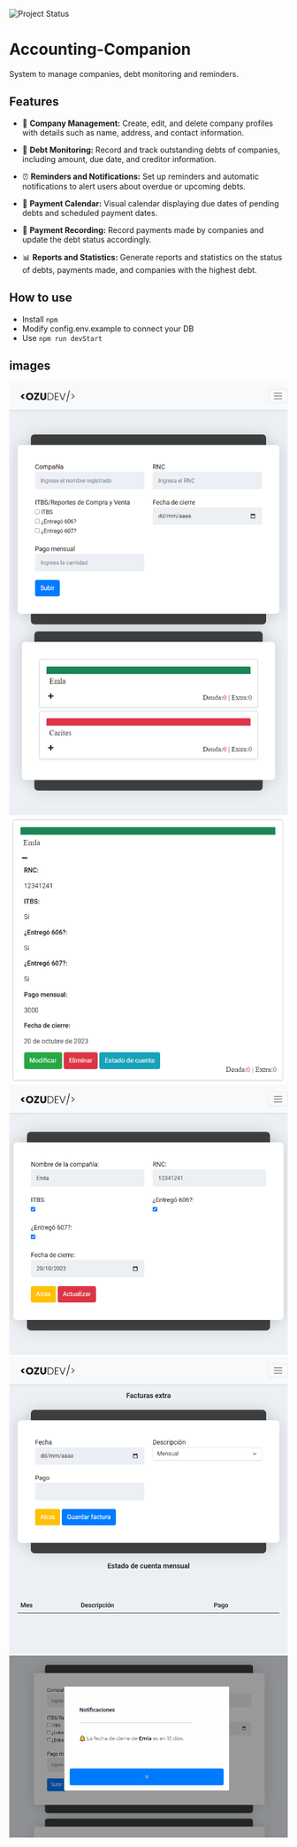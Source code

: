 ![Project Status](https://img.shields.io/badge/Project%20Status-In%20Progress-blue?logo=cog&logoColor=white&logo=javascript)


# Accounting-Companion
System to manage companies, debt monitoring and reminders.


## Features

- :office: **Company Management:** Create, edit, and delete company profiles with details such as name, address, and contact information.

- :money_with_wings: **Debt Monitoring:** Record and track outstanding debts of companies, including amount, due date, and creditor information.

- :alarm_clock: **Reminders and Notifications:** Set up reminders and automatic notifications to alert users about overdue or upcoming debts.

- :calendar: **Payment Calendar:** Visual calendar displaying due dates of pending debts and scheduled payment dates.

- :receipt: **Payment Recording:** Record payments made by companies and update the debt status accordingly.

- :bar_chart: **Reports and Statistics:** Generate reports and statistics on the status of debts, payments made, and companies with the highest debt.

## How to use
- Install `npm`
- Modify config.env.example to connect your DB 
- Use `npm run devStart`

## images 
![Captura de pantalla 1](img_readme/captura_fullpage.png)
![Captura de pantalla 1](img_readme/page_show1.PNG)
![Captura de pantalla 1](img_readme/captura_show2.png)
![Captura de pantalla 1](img_readme/captura_show3.png)
![Captura de pantalla 1](img_readme/captura_show4.PNG)
